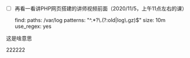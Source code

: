 - [ ] 再看一看讲PHP网页搭建的讲师视频前面（2020/11/5，上午11点左右的课）



  find:
    paths: /var/log
    patterns: "^.*?\\.(?:old|log\\.gz)$"
    size: 10m
    use_regex: yes

这是啥意思







222222